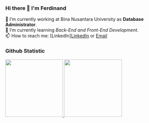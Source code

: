 ### Hi there 👋 I'm Ferdinand

🔭 I’m currently working at Bina Nusantara University as **Database Administrator**.\
🌱 I’m currently learning *Back-End and Front-End Development*.\
📫 How to reach me: [LinkedIn]<a href="https://www.linkedin.com/in/ferdinand-gunawan-08aa44192/" target="_blank">LinkedIn</a> or [Email](mailto:ferdinandg066@gmail.com)

### Github Statistic

<p align="left">
<a href="https://github.com/ferdinand066">
  <img height="180em" src="https://github-readme-stats.vercel.app/api?username=ferdinand066&show_icons=true&include_all_commits=true&count_private=true&theme=cobalt" />
  <img height="180em" src="https://github-readme-stats.vercel.app/api/top-langs/?username=ferdinand066&layout=compact&theme=cobalt" />
</a>
</p>
